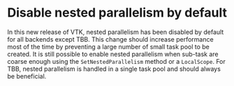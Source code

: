 # Disable nested parallelism by default

In this new release of VTK, nested parallelism has been disabled by default
for all backends except TBB.  This change should increase performance most of
the time by preventing a large number of small task pool to be created. It is
still possible to enable nested parallelism when sub-task are coarse enough
using the `SetNestedParallelism` method or a `LocalScope`.
For TBB, nested parallelism is handled in a single task pool and should always
be beneficial.
